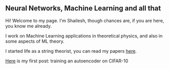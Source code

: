 ## Neural Networks, Machine Learning and all that

Hi! Welcome to my page. I'm Shailesh, though chances are, if you are here, you know me already.

I work on Machine Learning applications in theoretical physics, and also in some aspects of ML theory.

I started life as a string theorist, you can read my papers  <a href="https://inspirehep.net/authors/1065082">here</a>.

[Here](cifar10) is my first post: training an autoencoder on CIFAR-10
